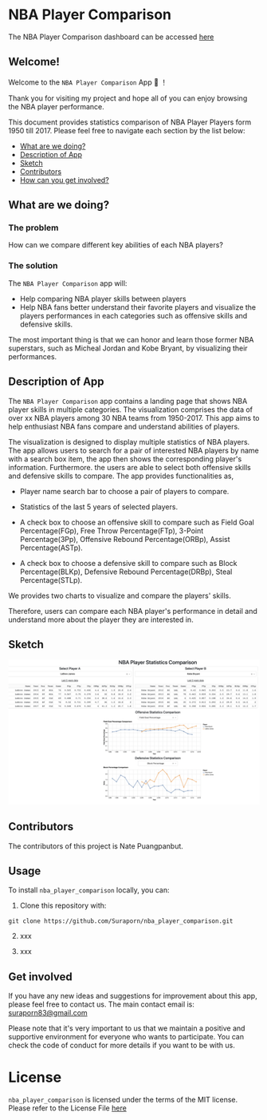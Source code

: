 # NBA Player Comparison

The NBA Player Comparison dashboard can be accessed [here](https://cchchechen.shinyapps.io/NBA_Player_Stats/)


## Welcome!

Welcome to the `NBA Player Comparison` App  :confetti_ball:  ！

Thank you for visiting my project and hope all of you can enjoy browsing the NBA player performance.

This document provides statistics comparison of NBA Player Players form 1950 till 2017. Please feel free to navigate each section by the list below: 

* [What are we doing?](#what-are-we-doing)
* [Description of App](#description-of-app)
* [Sketch](#sketch)
* [Contributors](#contributors)
* [How can you get involved?](#get-involved)

## What are we doing?

### The problem

How can we compare different key abilities of each NBA players?

### The solution

The `NBA Player Comparison` app will:

* Help comparing NBA player skills between players
* Help NBA fans better understand their favorite players and visualize the players performances in each categories such as offensive skills and defensive skills.

The most important thing is that we can honor and learn those former NBA superstars, such as Micheal Jordan and Kobe Bryant, by visualizing their performances.

## Description of App

The `NBA Player Comparison` app contains a landing page that shows NBA player skills in multiple categories. The visualization comprises the data of over xx NBA players among 30 NBA teams from 1950-2017. This app aims to help enthusiast NBA fans compare and understand abilities of players. 

The visualization is designed to display multiple statistics of NBA players. The app allows users to search for a pair of interested NBA players by name with a search box item, the app then shows the corresponding player's information. Furthermore. the users are able to select both offensive skills and defensive skills to compare. The app provides functionalities as,

- Player name search bar to choose a pair of players to compare.

- Statistics of the last 5 years of selected players.

- A check box to choose an offensive skill to compare such as Field Goal Percentage(FGp), Free Throw Percentage(FTp), 3-Point Percentage(3Pp), Offensive Rebound Percentage(ORBp), Assist Percentage(ASTp).

- A check box to choose a defensive skill to compare such as Block Percentage(BLKp), Defensive Rebound Percentage(DRBp), Steal Percentage(STLp).

We provides two charts to visualize and compare the players' skills.

Therefore, users can compare each NBA player's performance in detail and understand more about the player they are interested in.


## Sketch
<img src="img/dashboard_design_version1.png">

## Contributors
The contributors of this project is Nate Puangpanbut.

## Usage

To install `nba_player_comparison` locally, you can:

1. Clone this repository with:

```
git clone https://github.com/Suraporn/nba_player_comparison.git
```

2. xxx

3. xxx

## Get involved 

If you have any new ideas and suggestions for improvement about this app, please feel free to contact us. The main contact email is: suraporn83@gmail.com

Please note that it's very important to us that we maintain a positive and supportive environment for everyone who wants to participate. You can check the code of conduct for more details if you want to be with us.

# License
`nba_player_comparison` is licensed under the terms of the MIT license.
Please refer to the License File [here](https://github.com/Suraporn/nba_player_comparison/blob/main/LICENSE)
